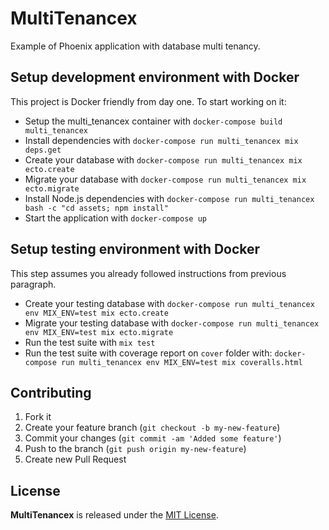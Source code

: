 # MultiTenancex

Example of Phoenix application with database multi tenancy.

## Setup development environment with Docker

This project is Docker friendly from day one. To start working on it:

* Setup the multi_tenancex container with `docker-compose build multi_tenancex`
* Install dependencies with `docker-compose run multi_tenancex mix deps.get`
* Create your database with `docker-compose run multi_tenancex mix ecto.create`
* Migrate your database with `docker-compose run multi_tenancex mix ecto.migrate`
* Install Node.js dependencies with `docker-compose run multi_tenancex bash -c "cd assets; npm install"`
* Start the application with `docker-compose up`

## Setup testing environment with Docker

This step assumes you already followed instructions from previous paragraph.

* Create your testing database with `docker-compose run multi_tenancex env MIX_ENV=test mix ecto.create`
* Migrate your testing database with `docker-compose run multi_tenancex env MIX_ENV=test mix ecto.migrate`
* Run the test suite with `mix test`
* Run the test suite with coverage report on `cover` folder with: `docker-compose run multi_tenancex env MIX_ENV=test mix coveralls.html`

## Contributing

1. Fork it
2. Create your feature branch (`git checkout -b my-new-feature`)
3. Commit your changes (`git commit -am 'Added some feature'`)
4. Push to the branch (`git push origin my-new-feature`)
5. Create new Pull Request

## License

**MultiTenancex** is released under the [MIT License](http://www.opensource.org/licenses/MIT).
